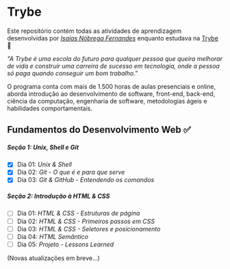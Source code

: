 # Trybe

Este repositório contém todas as atividades de aprendizagem desenvolvidas por _[Isaías Nóbrega Fernandes](LinkDoSeuLinkedinAqui)_ enquanto estudava na [Trybe](https://www.betrybe.com/) 🚀

_"A Trybe é uma escola do futuro para qualquer pessoa que queira melhorar de vida e construir uma carreira de sucesso em tecnologia, onde a pessoa só paga quando conseguir um bom trabalho."_

O programa conta com mais de 1.500 horas de aulas presenciais e online, aborda introdução ao desenvolvimento de software, front-end, back-end, ciência da computação, engenharia de software, metodologias ágeis e habilidades comportamentais.

## Fundamentos do Desenvolvimento Web ✅

##### Seção 1: Unix, Shell e Git

- [x] Dia 01: _Unix & Shell_
- [x] Dia 02: _Git - O que é e para que serve_
- [x] Dia 03: _Git & GitHub - Entendendo os comandos_

##### Seção 2: Introdução à HTML & CSS

- [ ] Dia 01: _HTML & CSS - Estruturas de página_
- [ ] Dia 02: _HTML & CSS - Primeiros passos em CSS_
- [ ] Dia 03: _HTML & CSS - Seletores e posicionamento_
- [ ] Dia 04: _HTML Semântico_
- [ ] Dia 05: _Projeto - Lessons Learned_

(Novas atualizações em breve...)